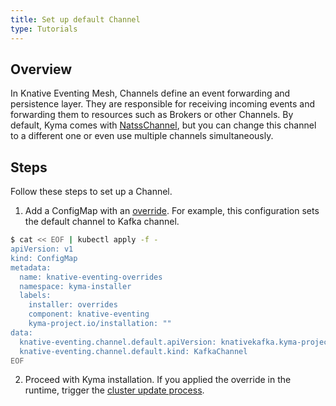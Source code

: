 ```yaml
---
title: Set up default Channel
type: Tutorials
---
```

## Overview

In Knative Eventing Mesh, Channels define an event forwarding and persistence layer. They are responsible for receiving incoming events and forwarding them to resources such as Brokers or other Channels.
By default, Kyma comes with [NatssChannel](https://github.com/knative/eventing-contrib/tree/master/natss/config), but you can change this channel to a different one or even use multiple channels simultaneously.

## Steps
Follow these steps to set up a Channel.

1. Add a ConfigMap with an [override](/root/kyma/#configuration-helm-overrides-for-kyma-installation). For example, this configuration sets the default channel to Kafka channel. 

```bash
$ cat << EOF | kubectl apply -f -
apiVersion: v1
kind: ConfigMap
metadata:
  name: knative-eventing-overrides
  namespace: kyma-installer
  labels:
    installer: overrides
    component: knative-eventing
    kyma-project.io/installation: ""
data:
  knative-eventing.channel.default.apiVersion: knativekafka.kyma-project.io/v1alpha1
  knative-eventing.channel.default.kind: KafkaChannel
EOF
```
2. Proceed with Kyma installation. If you applied the override in the runtime, trigger the [cluster update process](/root/kyma/#installation-update-kyma).
